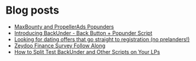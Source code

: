 # Blog posts
<!-- BLOG-POST-LIST:START -->
- [MaxBounty and PropellerAds Popunders](https://afflift.com/f/threads/maxbounty-and-propellerads-popunders.10320/)
- [Introducing BackUnder - Back Button + Popunder Script](https://afflift.com/f/threads/introducing-backunder-back-button-popunder-script.10073/)
- [Looking for dating offers that go straight to registration &lpar;no prelanders!&rpar;](https://afflift.com/f/threads/looking-for-dating-offers-that-go-straight-to-registration-no-prelanders.10310/)
- [Zeydoo Finance Survey Follow Along](https://afflift.com/f/threads/zeydoo-finance-survey-follow-along.10174/)
- [How to Split Test BackUnder and Other Scripts on Your LPs](https://afflift.com/f/threads/how-to-split-test-backunder-and-other-scripts-on-your-lps.10324/)
<!-- BLOG-POST-LIST:END -->
